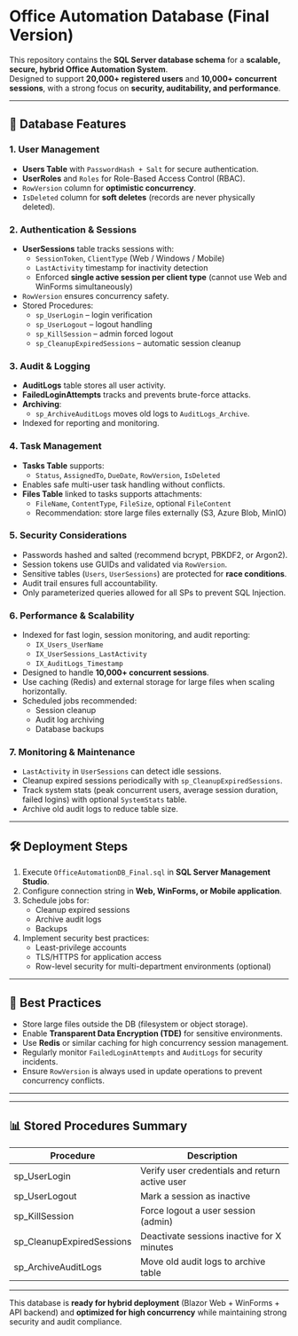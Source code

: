# Office Automation Database (Final Version)

This repository contains the **SQL Server database schema** for a **scalable, secure, hybrid Office Automation System**.  
Designed to support **20,000+ registered users** and **10,000+ concurrent sessions**, with a strong focus on **security, auditability, and performance**.

---

## 📂 Database Features

### 1. User Management
- **Users Table** with `PasswordHash + Salt` for secure authentication.
- **UserRoles** and `Roles` for Role-Based Access Control (RBAC).
- `RowVersion` column for **optimistic concurrency**.
- `IsDeleted` column for **soft deletes** (records are never physically deleted).

### 2. Authentication & Sessions
- **UserSessions** table tracks sessions with:
  - `SessionToken`, `ClientType` (Web / Windows / Mobile)
  - `LastActivity` timestamp for inactivity detection
  - Enforced **single active session per client type** (cannot use Web and WinForms simultaneously)
- `RowVersion` ensures concurrency safety.
- Stored Procedures:
  - `sp_UserLogin` – login verification
  - `sp_UserLogout` – logout handling
  - `sp_KillSession` – admin forced logout
  - `sp_CleanupExpiredSessions` – automatic session cleanup

### 3. Audit & Logging
- **AuditLogs** table stores all user activity.
- **FailedLoginAttempts** tracks and prevents brute-force attacks.
- **Archiving**:
  - `sp_ArchiveAuditLogs` moves old logs to `AuditLogs_Archive`.
- Indexed for reporting and monitoring.

### 4. Task Management
- **Tasks Table** supports:
  - `Status`, `AssignedTo`, `DueDate`, `RowVersion`, `IsDeleted`
- Enables safe multi-user task handling without conflicts.
- **Files Table** linked to tasks supports attachments:
  - `FileName`, `ContentType`, `FileSize`, optional `FileContent`
  - Recommendation: store large files externally (S3, Azure Blob, MinIO)

### 5. Security Considerations
- Passwords hashed and salted (recommend bcrypt, PBKDF2, or Argon2).
- Session tokens use GUIDs and validated via `RowVersion`.
- Sensitive tables (`Users`, `UserSessions`) are protected for **race conditions**.
- Audit trail ensures full accountability.
- Only parameterized queries allowed for all SPs to prevent SQL Injection.

### 6. Performance & Scalability
- Indexed for fast login, session monitoring, and audit reporting:
  - `IX_Users_UserName`
  - `IX_UserSessions_LastActivity`
  - `IX_AuditLogs_Timestamp`
- Designed to handle **10,000+ concurrent sessions**.
- Use caching (Redis) and external storage for large files when scaling horizontally.
- Scheduled jobs recommended:
  - Session cleanup
  - Audit log archiving
  - Database backups

### 7. Monitoring & Maintenance
- `LastActivity` in `UserSessions` can detect idle sessions.
- Cleanup expired sessions periodically with `sp_CleanupExpiredSessions`.
- Track system stats (peak concurrent users, average session duration, failed logins) with optional `SystemStats` table.
- Archive old audit logs to reduce table size.

---

## 🛠️ Deployment Steps
1. Execute `OfficeAutomationDB_Final.sql` in **SQL Server Management Studio**.
2. Configure connection string in **Web, WinForms, or Mobile application**.
3. Schedule jobs for:
   - Cleanup expired sessions
   - Archive audit logs
   - Backups
4. Implement security best practices:
   - Least-privilege accounts
   - TLS/HTTPS for application access
   - Row-level security for multi-department environments (optional)

---

## 📌 Best Practices
- Store large files outside the DB (filesystem or object storage).  
- Enable **Transparent Data Encryption (TDE)** for sensitive environments.  
- Use **Redis** or similar caching for high concurrency session management.  
- Regularly monitor `FailedLoginAttempts` and `AuditLogs` for security incidents.  
- Ensure `RowVersion` is always used in update operations to prevent concurrency conflicts.  

---


---

## 📊 Stored Procedures Summary

| Procedure | Description |
|-----------|-------------|
| sp_UserLogin | Verify user credentials and return active user |
| sp_UserLogout | Mark a session as inactive |
| sp_KillSession | Force logout a user session (admin) |
| sp_CleanupExpiredSessions | Deactivate sessions inactive for X minutes |
| sp_ArchiveAuditLogs | Move old audit logs to archive table |

---

This database is **ready for hybrid deployment** (Blazor Web + WinForms + API backend) and **optimized for high concurrency** while maintaining strong security and audit compliance.
